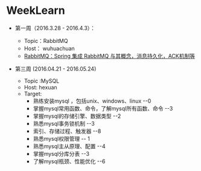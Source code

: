 # WeekLearn

- 第一周（2016.3.28 - 2016.4.3）：
  - Topic：RabbitMQ
  - Host： wuhuachuan
  - [RabbitMQ：Spring 集成 RabbitMQ 与其概念，消息持久化，ACK机制等](https://github.com/401Studio/WeekLearn/issues/2)


- 第三周 (2016.04.21 - 2016.05.24)
	- Topic :MySQL  
  	- Host: hexuan
  	- Target:
		- 熟练安装mysql ，包括unix、windows、linux   --0
		- 掌握mysql常用函数、命令，了解mysql所有函数、命令   --3   
		- 掌握mysql的存储引擎、数据类型 --2		
		- 熟悉mysql事务锁机制   --3
		- 索引、存储过程、触发器   --8
		- 熟悉mysql权限管理 -- 1
  		- 熟悉mysql主从原理、配置 --4
		- 掌握mysql分库分表 --3
		- 了解mysql瓶颈、性能优化 --6
